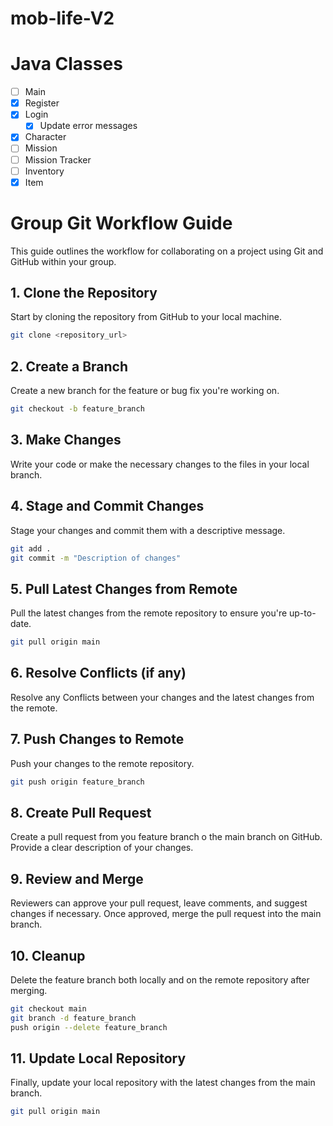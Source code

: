# mob-life-V2
# Java Classes

- [ ] Main
- [X] Register
- [X] Login
    - [X] Update error messages
- [X] Character
- [ ] Mission
- [ ] Mission Tracker
- [ ] Inventory
- [X] Item

# Group Git Workflow Guide

This guide outlines the workflow for collaborating on a project using Git and GitHub within your group.

## 1. Clone the Repository

Start by cloning the repository from GitHub to your local machine.

```bash
git clone <repository_url>
```

## 2. Create a Branch

Create a new branch for the feature or bug fix you're working on.
```bash
git checkout -b feature_branch
```

## 3. Make Changes
Write your code or make the necessary changes to the files in your local branch.

## 4. Stage and Commit Changes

Stage your changes and commit them with a descriptive message.
```bash
git add .
git commit -m "Description of changes"
```

## 5. Pull Latest Changes from Remote

Pull the latest changes from the remote repository to ensure you're up-to-date.
```bash
git pull origin main
```

## 6. Resolve Conflicts (if any)

Resolve any Conflicts between your changes and the latest changes from the remote.

## 7. Push Changes to Remote

Push your changes to the remote repository.

```bash
git push origin feature_branch
```

## 8. Create Pull Request

Create a pull request from you feature branch o the main branch on GitHub. Provide a clear description of your changes.

## 9. Review and Merge

Reviewers can approve your pull request, leave comments, and suggest changes if necessary. Once approved, merge the pull request into the main branch.

## 10. Cleanup

Delete the feature branch both locally and on the remote repository after merging.
```bash
git checkout main
git branch -d feature_branch
push origin --delete feature_branch
```

## 11. Update Local Repository

Finally, update your local repository with the latest changes from the main branch.
```bash
git pull origin main
```
